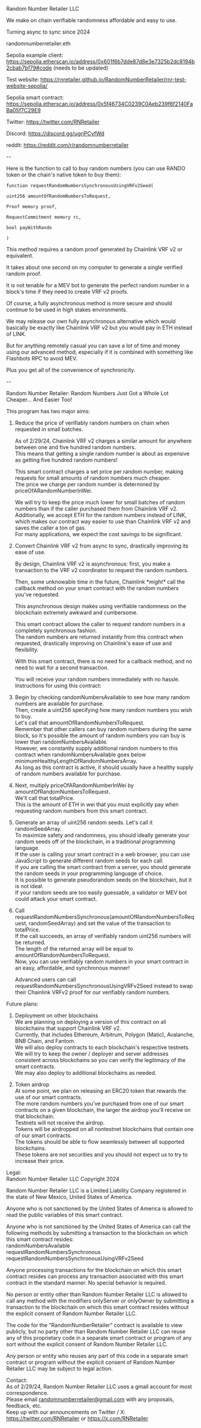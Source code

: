 
Random Number Retailer LLC

We make on chain verifiable randomness affordable and easy to use.

Turning async to sync since 2024

randomnumberretailer.eth

Sepolia example client: https://sepolia.etherscan.io/address/0x601f6b7dde87d8e3e7325b2dc8194b2cbab7bf79#code (needs to be updated)

Test website: https://rnretailer.github.io/RandomNumberRetailer/rnr-test-website-sepolia/

Sepolia smart contract: https://sepolia.etherscan.io/address/0x5f46734C0239C0Aeb239f6f2140FaBa05f7C29E9

Twitter: https://twitter.com/RNRetailer

Discord: https://discord.gg/ugrjPCyfWd

reddit: https://reddit.com/r/randomnumberretailer

--

Here is the function to call to buy random numbers (you can use RANDO token or the chain's native token to buy them):

```
function requestRandomNumbersSynchronousUsingVRFv2Seed(

uint256 amountOfRandomNumbersToRequest,

Proof memory proof,

RequestCommitment memory rc,

bool payWithRando

)
```

This method requires a random proof generated by Chainlink VRF v2 or equivalent.

It takes about one second on my computer to generate a single verified random proof.

It is not tenable for a MEV bot to generate the perfect random number in a block's time if they need to create VRF v2 proofs.

Of course, a fully asynchronous method is more secure and should continue to be used in high stakes environments.

We may release our own fully asynchronous alternative which would basically be exactly like Chainlink VRF v2 but you would pay in ETH instead of LINK.

But for anything remotely casual you can save a lot of time and money using our advanced method, especially if it is combined with something like Flashbots RPC to avoid MEV.

Plus you get all of the convenience of synchronicity.

--

 Random Number Retailer: Random Numbers Just Got a Whole Lot Cheaper... And Easier Too!    

 
   This program has two major aims:                                                                                                                                                                                                                                                                                                                                                                                                                                                                                                                                                           
   1. Reduce the price of verifiably random numbers on chain when requested in small batches.                                                                                                                                                                                                           
                                                                                                                                                                                                                                                                                                        
      As of 2/29/24, Chainlink VRF v2 charges a similar amount for anywhere between one and five hundred random numbers.                                                                                                                                                                                
      This means that getting a single random number is about as expensive as getting five hundred random numbers!                                                                                                                                                                                      
                                                                                                                                                                                                                                                                                                                                                                                                                                                                 
      This smart contract charges a set price per random number, making requests for small amounts of random numbers much cheaper.                                                                                                                                                                      
      The price we charge per random number is determined by priceOfARandomNumberInWei.                                                                                                                                                                                                                 
                                                                                                                                                                                                                                                                                                        
      We will try to keep the price much lower for small batches of random numbers than if the caller purchased them from Chainlink VRF v2.                                                                                                                                                             
      Additionally, we accept ETH for the random numbers instead of LINK, which makes our contract way easier to use than Chainlink VRF v2 and saves the caller a ton of gas.                                                                                                                           
      For many applications, we expect the cost savings to be significant.                                                                                                                                                                                                                              
                                                                                                                                                                                                                                                                                                        
   2. Convert Chainlink VRF v2 from async to sync, drastically improving its ease of use.                                                                                                                                                                                                               
                                                                                                                                                                                                                                                                                                        
      By design, Chainlink VRF v2 is asynchronous: first, you make a transaction to the VRF v2 coordinator to request the random numbers.               
                                                                                                                                                      
      Then, some unknowable time in the future, Chainlink \**might\** call the callback method on your smart contract with the random numbers you've requested.              
                                                                                                                                   
      This asynchronous design makes using verifiable randomness on the blockchain extremely awkward and cumbersome.                                                                                                                                                                                    
                                                                                                                                                                                                                                                                                                        
      This smart contract allows the caller to request random numbers in a completely synchronous fashion.                                                                                                                                                                                              
      The random numbers are returned instantly from this contract when requested, drastically improving on Chainlink's ease of use and flexibility.                       
                                                                                                                                   
      With this smart contract, there is no need for a callback method, and no need to wait for a second transaction.                                                       
                                                                                                                                  
      You will receive your random numbers immediately with no hassle.                                                                                                                                                                                                                                                                                                                                                                                                                                                                                                                     
   Instructions for using this contract:                                                                                                                                                                                                                                                                
                                                                                                                                                                                                                                                                                                        
   1. Begin by checking randomNumbersAvailable to see how many random numbers are available for purchase.                                                                                                                                                                                               
      Then, create a uint256 specifying how many random numbers you wish to buy.                                                                                                                                                                                                                        
      Let's call that amountOfRandomNumbersToRequest.                                                                                                                                                                                                                                                   
      Remember that other callers can buy random numbers during the same block, so it's possible the amount of random numbers you can buy is lower than randomNumbersAvailable.                                                                                                                         
      However, we constantly supply additional random numbers to this contract when randomNumbersAvailable goes below minimumHealthyLengthOfRandomNumbersArray.                                                                                                                                         
      As long as this contract is active, it should usually have a healthy supply of random numbers available for purchase.                                                                                                                                                                             
                                                                                                                                                                                                                                                                                                        
   2. Next, multiply priceOfARandomNumberInWei by amountOfRandomNumbersToRequest.                                                                                                                                                                                                                       
      We'll call that totalPrice.                                                                                                                                                                                                                                                                       
      This is the amount of ETH in wei that you must explicitly pay when requesting random numbers from this smart contract.                                                                                                                                                                            
                                                                                                                                                                                                                                                                                                        
   3. Generate an array of uint256 random seeds. Let's call it randomSeedArray.                                                                                                                                                                                                                         
      To maximize safety and randomness, you should ideally generate your random seeds off of the blockchain, in a traditional programming language.                                                                                                                                                    
      If the user is calling your smart contract in a web browser, you can use JavaScript to generate different random seeds for each call.                                                                                                                                                             
      If you are calling the smart contract from a server, you should generate the random seeds in your programming language of choice.                                                                                                                                                                 
      It is possible to generate pseudorandom seeds on the blockchain, but it is not ideal.                                                                                                                                                                                                             
      If your random seeds are too easily guessable, a validator or MEV bot could attack your smart contract.                                                                                                                                                                                           
                                                                                                                                                                                                                                                                                                        
   4. Call requestRandomNumbersSynchronous(amountOfRandomNumbersToRequest, randomSeedArray) and set the value of the transaction to totalPrice.                                                                                                                                                         
      If the call succeeds, an array of verifiably random uint256 numbers will be returned.                                                                                                                                                                                                             
      The length of the returned array will be equal to amountOfRandomNumbersToRequest.                                                                                                                                                                                                                 
      Now, you can use verifiably random numbers in your smart contract in an easy, affordable, and synchronous manner!                                                                                                                                                                                                                                                                                                                                                                                                                                                                          
    
	   Advanced users can call requestRandomNumbersSynchronousUsingVRFv2Seed instead to swap their Chainlink VRFv2 proof for our verifiably random numbers.                                                                                                                                                
    
   Future plans:                                                                                                                                                                                                                                                                                                                                                                                                                                                                                                                                                           
1. Deployment on other blockchains                                                                                                                                                                                                                                                                                                                                                                                                                                                                                                                           
       We are planning on deploying a version of this contract on all blockchains that support Chainlink VRF v2.                                                                                                                                                                                        
       Currently, that includes Ethereum, Arbitrum, Polygon (Matic), Avalanche, BNB Chain, and Fantom.                                                                                                                                                                                                  
       We will also deploy contracts to each blockchain's respective testnets.                                                                                                                                                                                                                          
       We will try to keep the owner / deployer and server addresses consistent across blockchains so you can verify the legitimacy of the smart contracts.                                                                                                                                             
       We may also deploy to additional blockchains as needed.    
           
  2. Token airdrop                                                                                                                                                                                                                                                                                                                                                                                                                                                                                                                                                                                  
       At some point, we plan on releasing an ERC20 token that rewards the use of our smart contracts.                                                                                                                                                                                                  
       The more random numbers you've purchased from one of our smart contracts on a given blockchain, the larger the airdrop you'll receive on that blockchain.                                                                                                                                        
       Testnets will not receive the airdrop.                                                                                                                                                                                                                                                                                                                                                                                                                                                                                                                                                     
       Tokens will be airdropped on all nontestnet blockchains that contain one of our smart contracts.                                                                                                                                                                                                
       The tokens should be able to flow seamlessly between all supported blockchains.                                                                                                                                                                                                                                                                                                                                                                                                                                                                                  
       These tokens are not securities and you should not expect us to try to increase their price.                                                                                                                                                                           
                                                                                                                                                                                                                                                                                         
   Legal:         
                                                                                                                                                                                                                                                                                                           		        Random Number Retailer LLC 
                                                                                                                                                                                                                                                                                                           		        Copyright 2024     

   
   Random Number Retailer LLC is a Limited Liability Company registered in the state of New Mexico, United States of America.                              
                                                                                                                                                                                                                                                                                                                                                                                                                                      
   Anyone who is not sanctioned by the United States of America is allowed to read the public variables of this smart contract.                         
                                                                                                                                                                                                                                                                                                                                                                                                                                            
   Anyone who is not sanctioned by the United States of America can call the following methods by submitting a transaction to the blockchain on which this smart contract resides:                                                                                                                      
       randomNumbersAvailable                                                                                                                                                                                                                                                                           
       requestRandomNumbersSynchronous                                                                                                                                                                                                                                                                  
       requestRandomNumbersSynchronousUsingVRFv2Seed     

       
   Anyone processing transactions for the blockchain on which this smart contract resides can process any transaction associated with this smart contract in the standard manner. No special behavior is required.                                                                                      
                                                                                                                                                                                                                                                                             
   No person or entity other than Random Number Retailer LLC is allowed to call any method with the modifiers onlyServer or onlyOwner by submitting a transaction to the blockchain on which this smart contract resides without the explicit consent of Random Number Retailer LLC.                    
                                                                                                                                                                                                                                                                                                        
   The code for the "RandomNumberRetailer" contract is available to view publicly, but no party other than Random Number Retailer LLC can reuse any of this proprietary code in a separate smart contract or program of any sort without the explicit consent of Random Number Retailer LLC.            
                                                                                                                                                                                                                                                                                                        
   Any person or entity who reuses any part of this code in a separate smart contract or program without the explicit consent of Random Number Retailer LLC may be subject to legal action.       
                                                                                                                                                                                                                                                                                                                                                                                                     
   Contact:                                                                                                                                                                                                                                                                                                                                                                                                                                                                                                                                                                
   As of 2/29/24, Random Number Retailer LLC uses a gmail account for most correspondence.                                                                                                                                                                                                              
   Please email randomnumberretailer@gmail.com with any proposals, feedback, etc.                                                                                                                                                                                                                       
   Keep up with our announcements on Twitter / X: https://twitter.com/RNRetailer or https://x.com/RNRetailer                                                                                                                                                                      
